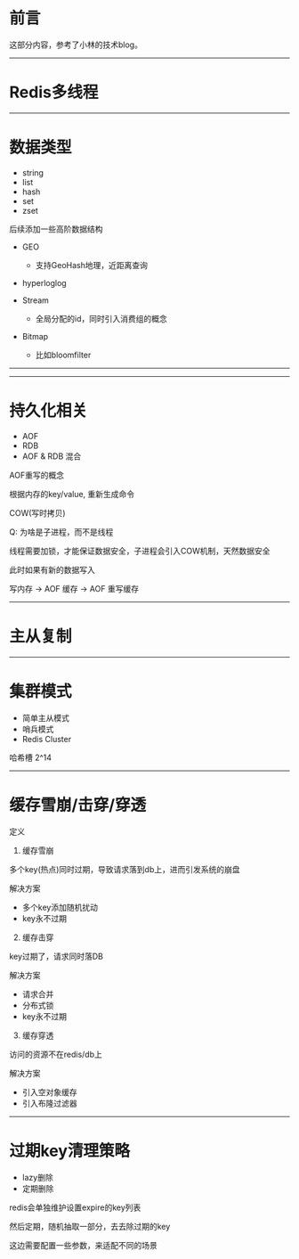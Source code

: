 
# 前言

这部分内容，参考了小林的技术blog。

---
# Redis多线程


--- 

# 数据类型

- string
- list
- hash
- set
- zset

后续添加一些高阶数据结构

- GEO
  - 支持GeoHash地理，近距离查询
- hyperloglog
- Stream

    - 全局分配的id，同时引入消费组的概念
- Bitmap

  - 比如bloomfilter

---




---
# 持久化相关

- AOF
- RDB
- AOF & RDB 混合


AOF重写的概念

根据内存的key/value, 重新生成命令

COW(写时拷贝)


Q: 为啥是子进程，而不是线程

线程需要加锁，才能保证数据安全，子进程会引入COW机制，天然数据安全

此时如果有新的数据写入

写内存 -> AOF 缓存 -> AOF 重写缓存

---

# 主从复制


---

# 集群模式

- 简单主从模式
- 哨兵模式
- Redis Cluster

哈希槽 2^14 

----

# 缓存雪崩/击穿/穿透

定义

1. 缓存雪崩

多个key(热点)同时过期，导致请求落到db上，进而引发系统的崩盘

解决方案

- 多个key添加随机扰动
- key永不过期

2. 缓存击穿

key过期了，请求同时落DB

解决方案

- 请求合并
- 分布式锁
- key永不过期

3. 缓存穿透

访问的资源不在redis/db上

解决方案

- 引入空对象缓存
- 引入布隆过滤器

---

# 过期key清理策略


- lazy删除
- 定期删除

redis会单独维护设置expire的key列表

然后定期，随机抽取一部分，去去除过期的key

这边需要配置一些参数，来适配不同的场景






